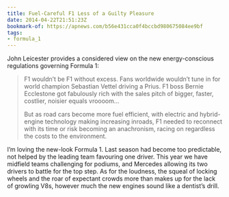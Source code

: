 ```yaml
---
title: Fuel-Careful F1 Less of a Guilty Pleasure
date: 2014-04-22T21:51:23Z
bookmark-of: https://apnews.com/b56e431cca0f4bccbd980675084ee9bf
tags:
- formula_1
---
```

John Leicester provides a considered view on the new energy-conscious regulations governing Formula 1:

> F1 wouldn’t be F1 without excess. Fans worldwide wouldn’t tune in for world champion Sebastian Vettel driving a Prius. F1 boss Bernie Ecclestone got fabulously rich with the sales pitch of bigger, faster, costlier, noisier equals vroooom…
>
> But as road cars become more fuel efficient, with electric and hybrid-engine technology making increasing inroads, F1 needed to reconnect with its time or risk becoming an anachronism, racing on regardless the costs to the environment.

I’m loving the new-look Formula 1. Last season had become too predictable, not helped by the leading team favouring one driver. This year we have midfield teams challenging for podiums, and Mercedes allowing its two drivers to battle for the top step. As for the loudness, the squeal of locking wheels and the roar of expectant crowds more than makes up for the lack of growling V8s, however much the new engines sound like a dentist’s drill.
